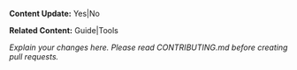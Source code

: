 **Content Update:** Yes|No

**Related Content:** Guide|Tools

*Explain your changes here. Please read CONTRIBUTING.md before creating pull requests.*
